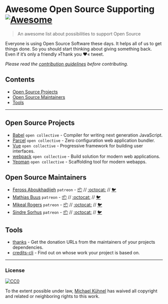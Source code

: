 # Awesome Open Source Supporting [![Awesome](https://cdn.rawgit.com/sindresorhus/awesome/d7305f38d29fed78fa85652e3a63e154dd8e8829/media/badge.svg)](https://github.com/sindresorhus/awesome)

> An awesome list about possibilities to support Open Source

Everyone is using Open Source Software these days. It helps all of us to get things done. So you should start thinking about giving something back. Even if it’s only a friendly »Thank you ❤️« tweet.

*Please read the [contribution guidelines](.github/contributing.md) before contributing.*

<!-- START doctoc generated TOC please keep comment here to allow auto update -->
<!-- DON'T EDIT THIS SECTION, INSTEAD RE-RUN doctoc TO UPDATE -->
## Contents

- [Open Source Projects](#open-source-projects)
- [Open Source Maintainers](#open-source-maintainers)
- [Tools](#tools)

<!-- END doctoc generated TOC please keep comment here to allow auto update -->

---

## Open Source Projects 

- [Babel](https://opencollective.com/babel) `open collective` - Compiler for writing next generation JavaScript.
- [Parcel](https://opencollective.com/parcel) `open collective` - Zero configuration web application bundler.
- [Vue](https://opencollective.com/vuejs) `open collective` - Progressive framework for building user interfaces.
- [webpack](https://opencollective.com/webpack) `open collective` - Build solution for modern web applications.
- [Yeoman](https://opencollective.com/yeoman) `open collective` - Scaffolding tool for modern webapps.

## Open Source Maintainers

- [Feross Aboukhadijeh](https://www.patreon.com/feross) `patreon` - [:package:](https://www.npmjs.com/~feross) // [:octocat:](https://github.com/feross/) // [:bird:](https://twitter.com/feross)
- [Mathias Buus](https://www.patreon.com/mafintosh) `patreon` - [:package:](https://www.npmjs.com/~mafintosh) // [:octocat:](https://github.com/mafintosh) // [:bird:](https://twitter.com/mafintosh)
- [Mikeal Rogers](https://www.patreon.com/mikeal) `patreon` - [:package:](https://www.npmjs.com/~mikeal) // [:octocat:](https://github.com/mikeal) // [:bird:](https://twitter.com/mikeal)
- [Sindre Sorhus](https://www.patreon.com/sindresorhus) `patreon` - [:package:](https://www.npmjs.com/~sindresorhus) // [:octocat:](https://github.com/sindresorhus) // [:bird:](https://twitter.com/sindresorhus)

## Tools

- [thanks](https://github.com/feross/thanks) - Get the donation URLs from the maintainers of your projects dependencies.
- [credits-cli](https://github.com/stefanjudis/credits-cli) - Find out on whose work your project is based on.

---

### License

[![CC0](http://mirrors.creativecommons.org/presskit/buttons/88x31/svg/cc-zero.svg)](https://creativecommons.org/publicdomain/zero/1.0/)

To the extent possible under law, [Michael Kühnel](https://michael-kuehnel.de/) has waived all copyright and related or neighboring rights to this work.
